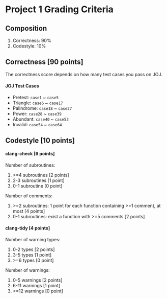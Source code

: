 # Project 1 Grading Criteria


## Composition
1. Correctness: 90%
2. Codestyle: 10%


## Correctness [90 points]
The correctness score depends on how many test cases you pass on JOJ.

#### JOJ Test Cases
* Pretest: `case1` ~ `case5`
* Triangle: `case6` ~ `case17`
* Palindrome: `case18` ~ `case27`
* Power: `case28` ~ `case39`
* Abundant: `case40` ~ `case53`
* Invalid: `case54` ~ `case64`


## Codestyle [10 points]

#### clang-check [6 points]
Number of subroutines:
1. \>=4 subroutines [2 points]
2. 2-3 subroutines [1 point]
3. 0-1 subroutine [0 point]

Number of comments:
1. \>=2 subroutines: 1 point for each function containing >=1 comment, at most [4 points]
2. 0-1 subroutines: exist a function with >=5 comments [2 points]

#### clang-tidy [4 points]
Number of warning types:
1. 0-2 types [2 points]
2. 3-5 types [1 point]
3. \>=6 types [0 point]

Number of warnings:
1. 0-5 warnings [2 points]
2. 6-11 warnings [1 point]
3. \>=12 warnings [0 point]
